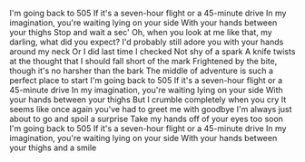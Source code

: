 I'm going back to 505
If it's a seven-hour flight or a 45-minute drive
In my imagination, you're waiting lying on your side
With your hands between your thighs
Stop and wait a sec'
Oh, when you look at me like that, my darling, what did you expect?
I'd probably still adore you with your hands around my neck
Or I did last time I checked
Not shy of a spark
A knife twists at the thought that I should fall short of the mark
Frightened by the bite, though it's no harsher than the bark
The middle of adventure is such a perfect place to start
I'm going back to 505
If it's a seven-hour flight or a 45-minute drive
In my imagination, you're waiting lying on your side
With your hands between your thighs
But I crumble completely when you cry
It seems like once again you've had to greet me with goodbye
I'm always just about to go and spoil a surprise
Take my hands off of your eyes too soon
I'm going back to 505
If it's a seven-hour flight or a 45-minute drive
In my imagination, you're waiting lying on your side
With your hands between your thighs and a smile
